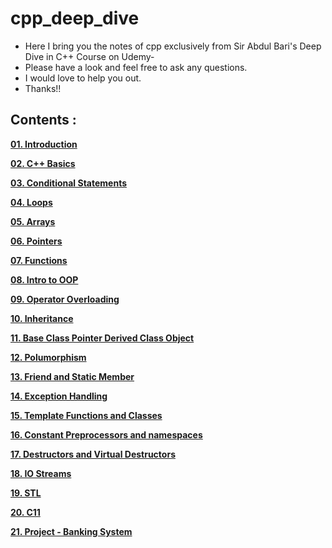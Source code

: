 # cpp_deep_dive

- Here I bring you the notes of cpp exclusively from Sir Abdul Bari's Deep Dive in C++ Course on Udemy-
- Please have a look and feel free to ask any questions.
- I would love to help you out.
- Thanks!!

## Contents :

**[01. Introduction<br />](https://github.com/AnmolTomer/cpp_deep_dive/tree/master/01.%20Introduction)**

**[02. C++ Basics<br />](https://github.com/AnmolTomer/cpp_deep_dive/tree/master/02.%20C%2B%2B%20Basics)**

**[03. Conditional Statements<br />](https://github.com/AnmolTomer/cpp_deep_dive/tree/master/03.%20Conditional%20Statements)**

**[04. Loops<br />](https://github.com/AnmolTomer/cpp_deep_dive/tree/master/04.%20Loops)**

**[05. Arrays<br />](https://github.com/AnmolTomer/cpp_deep_dive/tree/master/05.%20Arrays)**

**[06. Pointers<br />](https://github.com/AnmolTomer/cpp_deep_dive/tree/master/06.%20Pointers)**

**[07. Functions<br />](https://github.com/AnmolTomer/cpp_deep_dive/tree/master/07.%20Functions)**

**[08. Intro to OOP<br />](https://github.com/AnmolTomer/cpp_deep_dive/tree/master/08.%20Intro%20to%20OOP)**

**[09. Operator Overloading<br />](https://github.com/AnmolTomer/cpp_deep_dive/tree/master/09.%20Operator%20Overloading)**

**[10. Inheritance<br />](https://github.com/AnmolTomer/cpp_deep_dive/tree/master/10.%20Inheritance)**

**[11. Base Class Pointer Derived Class Object<br />](https://github.com/AnmolTomer/cpp_deep_dive/tree/master/11.%20Base%20Class%20Pointer%20Derived%20Class%20Object)**

**[12. Polumorphism<br />](https://github.com/AnmolTomer/cpp_deep_dive/tree/master/12.%20Polymorphism)**

**[13. Friend and Static Member<br />](https://github.com/AnmolTomer/cpp_deep_dive/tree/master/13.%20Friend%20and%20Static%20Member)**

**[14. Exception Handling<br />](https://github.com/AnmolTomer/cpp_deep_dive/tree/master/14.%20Exception%20Handling)**

**[15. Template Functions and Classes<br />](https://github.com/AnmolTomer/cpp_deep_dive/tree/master/15.%20Template%20Functions%20and%20Classes)**

**[16. Constant Preprocessors and namespaces<br />](https://github.com/AnmolTomer/cpp_deep_dive/tree/master/16.%20Constants%20Preprocessors%20or%20Directives%20and%20Namespaces)**

**[17. Destructors and Virtual Destructors<br />](https://github.com/AnmolTomer/cpp_deep_dive/tree/master/17.%20Destructors%20and%20Virtual%20Destructors)**

**[18. IO Streams<br />](https://github.com/AnmolTomer/cpp_deep_dive/tree/master/18.%20IO%20Streams)**

**[19. STL<br />](https://github.com/AnmolTomer/cpp_deep_dive/tree/master/19.%20STL)**

**[20. C11<br />](https://github.com/AnmolTomer/cpp_deep_dive/tree/master/20.%20C11)**

**[21. Project - Banking System<br />](https://github.com/AnmolTomer/cpp_deep_dive/tree/master/21.%20Project%20-%20Banking%20System)**
